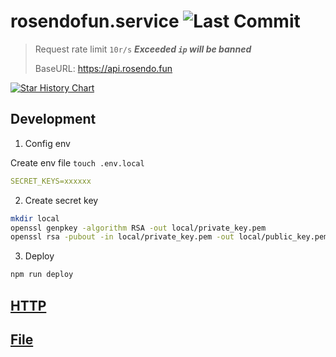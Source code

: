 # rosendofun.service ![Last Commit](https://badgen.net/github/last-commit/rosendolu/rosendofun.service?label=🟣%20Updated&labelColor=black&color=448AFF)

> Request rate limit `10r/s` **_Exceeded `ip` will be banned_**
>
> BaseURL: https://api.rosendo.fun

[![Star History Chart](https://api.star-history.com/svg?repos=rosendolu/rosendofun.service&type=Timeline)](https://github.com/rosendolu/rosendofun.service#readme)

## Development

1. Config env

Create env file `touch .env.local`

```yaml
SECRET_KEYS=xxxxxx
```

2. Create secret key

```sh
mkdir local
openssl genpkey -algorithm RSA -out local/private_key.pem
openssl rsa -pubout -in local/private_key.pem -out local/public_key.pem
```

3. Deploy

```sh
npm run deploy
```

## [HTTP](doc/http.md)

## [File](doc/file.md)
